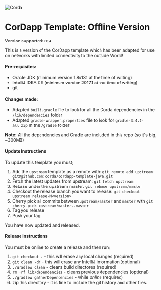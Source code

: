 ![Corda](https://www.corda.net/wp-content/uploads/2016/11/fg005_corda_b.png)

# CorDapp Template: Offline Version

Version supported: `M14`

This is a version of the CorDapp template which has been adapted for use on networks with limited
connectivity to the outside World!

#### Pre-requisites:

* Oracle JDK (minimum version 1.8u131 at the time of writing)
* IntelliJ IDEA CE (minimum version 2017.1 at the time of writing)
* git

#### Changes made:

* Adapted `build.gradle` file to look for all the Corda dependencies in the `/lib/dependencies` folder
* Adapted `gradle-wrapper.properties` file to look for `gradle-3.4.1-all.zip` in the `/gradle` folder

**Note:** All the dependencies and Gradle are included in this repo (so it's big, ~300MB)

#### Update Instructions

To update this template you must;

1. Add the `upstream` template as a remote with: `git remote add upstream git@github.com:corda/cordapp-template-java.git`
2. Fetch the latest updates from upstream: `git fetch upstream`
3. Rebase under the upstream master: `git rebase upstream/master`
4. Checkout the release branch you want to release: `git checkout upstream release-M<version>`
5. Cherry pick all commits between `upstream/master` and `master` with `git cherry-pick upstream/master..master`
6. Tag you release
7. Push your tag

You have now updated and released.

#### Release instructions

You must be online to create a release and then run;
 
 1. `git checkout .`  - this will erase any local changes (required)
 2. `git clean -df` - this will erase any IntelliJ information (optional)
 2. `./gradlew clean` - cleans build directores (required)
 1. `rm -rf lib/dependencies` - cleans previous dependencies (optional)
 2. `./gradlew gatherDependencies` - while _online_ (required) 
 3. zip this directory - it is fine to include the git history and other files.
 
